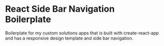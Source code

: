# React Side Bar Navigation Boilerplate

Boilerplate for my custom solutions apps that is built with create-react-app and has a responsive design template and side bar navigation.